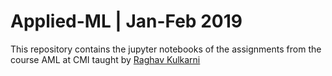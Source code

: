 # Applied-ML | Jan-Feb 2019 

This repository contains the jupyter notebooks of the assignments from the course AML at CMI taught by [Raghav Kulkarni](https://github.com/kulraghav)
